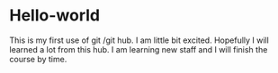 # Hello-world
This is my first use of git /git hub. I am little bit excited. Hopefully I will learned a lot from this hub.
I am learning new staff and I will finish the course by time.
